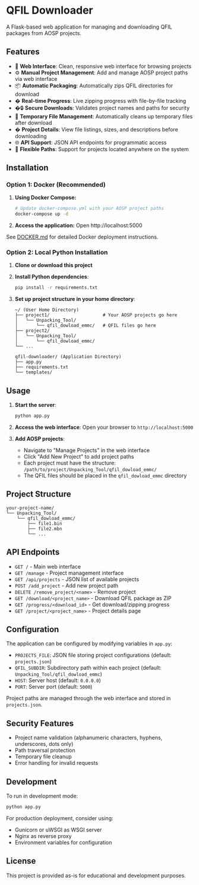 # QFIL Downloader

A Flask-based web application for managing and downloading QFIL packages from AOSP projects.

## Features

- 🚀 **Web Interface**: Clean, responsive web interface for browsing projects
- ⚙️ **Manual Project Management**: Add and manage AOSP project paths via web interface
- 📦 **Automatic Packaging**: Automatically zips QFIL directories for download
- � **Real-time Progress**: Live zipping progress with file-by-file tracking
- �🔒 **Secure Downloads**: Validates project names and paths for security
- 🧹 **Temporary File Management**: Automatically cleans up temporary files after download
- � **Project Details**: View file listings, sizes, and descriptions before downloading
- 🌐 **API Support**: JSON API endpoints for programmatic access
- 🎯 **Flexible Paths**: Support for projects located anywhere on the system

## Installation

### Option 1: Docker (Recommended)

1. **Using Docker Compose:**
   ```bash
   # Update docker-compose.yml with your AOSP project paths
   docker-compose up -d
   ```
   
2. **Access the application:**
   Open http://localhost:5000

See [DOCKER.md](DOCKER.md) for detailed Docker deployment instructions.

### Option 2: Local Python Installation

1. **Clone or download this project**
2. **Install Python dependencies**:
   ```bash
   pip install -r requirements.txt
   ```

3. **Set up project structure in your home directory**:
   ```
   ~/ (User Home Directory)
   ├── project1/                    # Your AOSP projects go here
   │   └── Unpacking_Tool/
   │       └── qfil_dowload_emmc/   # QFIL files go here
   ├── project2/
   │   └── Unpacking_Tool/
   │       └── qfil_dowload_emmc/
   └── ...
   
   qfil-downloader/ (Application Directory)
   ├── app.py
   ├── requirements.txt
   └── templates/
   ```

## Usage

1. **Start the server**:
   ```bash
   python app.py
   ```

2. **Access the web interface**:
   Open your browser to `http://localhost:5000`

3. **Add AOSP projects**:
   - Navigate to "Manage Projects" in the web interface
   - Click "Add New Project" to add project paths
   - Each project must have the structure: `/path/to/project/Unpacking_Tool/qfil_dowload_emmc/`
   - The QFIL files should be placed in the `qfil_dowload_emmc` directory

## Project Structure

```
your-project-name/
└── Unpacking_Tool/
    └── qfil_dowload_emmc/
        ├── file1.bin
        ├── file2.mbn
        └── ...
```

## API Endpoints

- `GET /` - Main web interface
- `GET /manage` - Project management interface  
- `GET /api/projects` - JSON list of available projects
- `POST /add_project` - Add new project path
- `DELETE /remove_project/<name>` - Remove project
- `GET /download/<project_name>` - Download QFIL package as ZIP
- `GET /progress/<download_id>` - Get download/zipping progress
- `GET /project/<project_name>` - Project details page

## Configuration

The application can be configured by modifying variables in `app.py`:

- `PROJECTS_FILE`: JSON file storing project configurations (default: `projects.json`)
- `QFIL_SUBDIR`: Subdirectory path within each project (default: `Unpacking_Tool/qfil_dowload_emmc`)
- `HOST`: Server host (default: `0.0.0.0`)
- `PORT`: Server port (default: `5000`)

Project paths are managed through the web interface and stored in `projects.json`.

## Security Features

- Project name validation (alphanumeric characters, hyphens, underscores, dots only)
- Path traversal protection
- Temporary file cleanup
- Error handling for invalid requests

## Development

To run in development mode:
```bash
python app.py
```

For production deployment, consider using:
- Gunicorn or uWSGI as WSGI server
- Nginx as reverse proxy
- Environment variables for configuration

## License

This project is provided as-is for educational and development purposes.